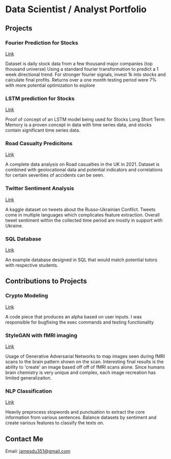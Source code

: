 # Data Scientist / Analyst Portfolio

## Projects


### Fourier Prediction for Stocks

[Link](https://github.com/jamesdu351/Fourier-Prediction)

Dataset is daily stock data from a few thousand major companies (top thousand universe)
Using a standard fourier transformation to predict a 1 week directional trend.
For stronger fourier signals, invest 1k into stocks and calculate final profits.
Returns over a one month testing period were 7% with more potential optimization to explore


### LSTM prediction for Stocks

[Link](https://github.com/jamesdu351/LSTM-Stocks)

Proof of concept of an LSTM model being used for Stocks
Long Short Term Memory is a proven concept in data with time series data, and stocks contain significant time series data.


### Road Casualty Predicitons

[Link](https://github.com/jamesdu351/Road-Casualty)

A complete data analysis on Road casualties in the UK in 2021.
Dataset is combined with geolocational data and potential indicators and correlations for certain severities of accidents can be seen.


### Twitter Sentiment Analysis

[Link](https://github.com/jamesdu351/Twitter-sentiment-analysis)

A kaggle dataset on tweets about the Russo-Ukrainian Conflict.
Tweets come in multiple languages which complicates feature extraction.
Overall tweet sentiment within the collected time period are mostly in support with Ukraine.


### SQL Database

[Link](https://github.com/jamesdu351/Tutor-match)

An example database designed in SQL that would match potential tutors with respective students. 


## Contributions to Projects

### Crypto Modeling

[Link](https://github.com/jamesdu351/Crypto-Modeling)

A code piece that produces an alpha based on user inputs.
I was responsible for bugfixing the exec commands and testing functionality


### StyleGAN with fMRI imaging

[Link](https://github.com/ucsb-ds-capstone-2022/ucsb-ds-capstone-2022.github.io)

Usage of Generative Adversarial Networks to map images seen during fMRI scans to the brain pattern shown on the scan.
Interesting final results is the ability to 'create' an image based off off of fMRI scans alone.
Since humans brain chemistry is very unique and complex, each image recreation has limited generalizaiton.

### NLP Classification

[Link](https://github.com/jamesdu351/NLP-Classificaiton)

Heavily preprocess stopwords and punctuation to extract the core information from various sentences.
Balance datasets by sentiment and create various features to classify the texts on.

## Contact Me
Email: jamesdu351@gmail.com


